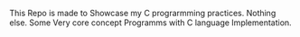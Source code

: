 This Repo is made to Showcase my C prograrmming practices.
Nothing else. 
Some Very core concept Programms with C language Implementation.
